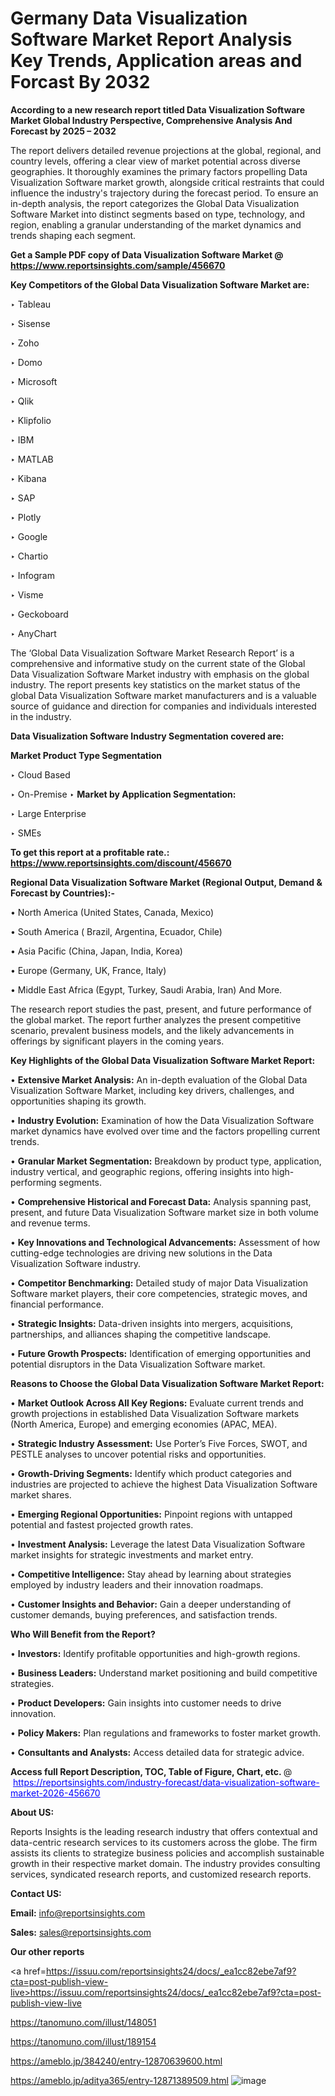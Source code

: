 # Germany Data Visualization Software Market Report Analysis Key Trends, Application areas and Forcast By 2032

<strong>According to a new research report titled Data Visualization Software Market Global Industry Perspective, Comprehensive Analysis And Forecast by 2025 – 2032</strong>

The report delivers detailed revenue projections at the global, regional, and country levels, offering a clear view of market potential across diverse geographies. It thoroughly examines the primary factors propelling Data Visualization Software market growth, alongside critical restraints that could influence the industry's trajectory during the forecast period. To ensure an in-depth analysis, the report categorizes the Global Data Visualization Software Market into distinct segments based on type, technology, and region, enabling a granular understanding of the market dynamics and trends shaping each segment.

<strong>Get a Sample PDF copy of Data Visualization Software Market </strong><strong>@<a href=https://www.reportsinsights.com/sample/456670 style=color:#0000ff;> https://www.reportsinsights.com/sample/456670</a></strong></font>

<strong>Key Competitors of the Global Data Visualization Software Market are:</strong>

‣ Tableau

‣ Sisense

‣ Zoho

‣ Domo

‣ Microsoft

‣ Qlik

‣ Klipfolio

‣ IBM

‣ MATLAB

‣ Kibana

‣ SAP

‣ Plotly

‣ Google

‣ Chartio

‣ Infogram

‣ Visme

‣ Geckoboard

‣ AnyChart

The ‘Global Data Visualization Software Market Research Report’ is a comprehensive and informative study on the current state of the Global Data Visualization Software Market industry with emphasis on the global industry. The report presents key statistics on the market status of the global Data Visualization Software market manufacturers and is a valuable source of guidance and direction for companies and individuals interested in the industry.

<strong>Data Visualization Software Industry Segmentation covered are:</strong>

<strong>Market Product Type Segmentation</strong>

‣ Cloud Based

‣ On-Premise
‣ 
<strong>Market by Application Segmentation:</strong>

‣ Large Enterprise

‣ SMEs

<strong>To get this report at a profitable rate.: <a href=https://www.reportsinsights.com/discount/456670 style=color:#0000ff;>https://www.reportsinsights.com/discount/456670</a></strong></font>

<strong>Regional Data Visualization Software Market (Regional Output, Demand &amp; Forecast by Countries):-</strong>

• North America (United States, Canada, Mexico)

• South America ( Brazil, Argentina, Ecuador, Chile)

• Asia Pacific (China, Japan, India, Korea)

• Europe (Germany, UK, France, Italy)

• Middle East Africa (Egypt, Turkey, Saudi Arabia, Iran) And More.

The research report studies the past, present, and future performance of the global market. The report further analyzes the present competitive scenario, prevalent business models, and the likely advancements in offerings by significant players in the coming years.

<strong>Key Highlights of the Global Data Visualization Software Market Report:</strong>

• <strong>Extensive Market Analysis:</strong> An in-depth evaluation of the Global Data Visualization Software Market, including key drivers, challenges, and opportunities shaping its growth.

• <strong>Industry Evolution:</strong> Examination of how the Data Visualization Software market dynamics have evolved over time and the factors propelling current trends.

• <strong>Granular Market Segmentation:</strong> Breakdown by product type, application, industry vertical, and geographic regions, offering insights into high-performing segments.

• <strong>Comprehensive Historical and Forecast Data:</strong> Analysis spanning past, present, and future Data Visualization Software market size in both volume and revenue terms.

• <strong>Key Innovations and Technological Advancements:</strong> Assessment of how cutting-edge technologies are driving new solutions in the Data Visualization Software industry.

• <strong>Competitor Benchmarking:</strong> Detailed study of major Data Visualization Software market players, their core competencies, strategic moves, and financial performance.

• <strong>Strategic Insights:</strong> Data-driven insights into mergers, acquisitions, partnerships, and alliances shaping the competitive landscape.

• <strong>Future Growth Prospects:</strong> Identification of emerging opportunities and potential disruptors in the Data Visualization Software market.

<strong>Reasons to Choose the Global Data Visualization Software Market Report:</strong>

• <strong>Market Outlook Across All Key Regions:</strong> Evaluate current trends and growth projections in established Data Visualization Software markets (North America, Europe) and emerging economies (APAC, MEA).

• <strong>Strategic Industry Assessment:</strong> Use Porter’s Five Forces, SWOT, and PESTLE analyses to uncover potential risks and opportunities.

• <strong>Growth-Driving Segments:</strong> Identify which product categories and industries are projected to achieve the highest Data Visualization Software market shares.

• <strong>Emerging Regional Opportunities:</strong> Pinpoint regions with untapped potential and fastest projected growth rates.

• <strong>Investment Analysis:</strong> Leverage the latest Data Visualization Software market insights for strategic investments and market entry.

• <strong>Competitive Intelligence:</strong> Stay ahead by learning about strategies employed by industry leaders and their innovation roadmaps.

• <strong>Customer Insights and Behavior:</strong> Gain a deeper understanding of customer demands, buying preferences, and satisfaction trends.

<strong>Who Will Benefit from the Report?</strong>

• <strong>Investors:</strong> Identify profitable opportunities and high-growth regions.

• <strong>Business Leaders:</strong> Understand market positioning and build competitive strategies.

• <strong>Product Developers:</strong> Gain insights into customer needs to drive innovation.

• <strong>Policy Makers:</strong> Plan regulations and frameworks to foster market growth.

• <strong>Consultants and Analysts:</strong> Access detailed data for strategic advice.
</ul>
<strong>Access full Report Description, TOC, Table of Figure, Chart, etc. </strong>@  <a href=https://reportsinsights.com/industry-forecast/data-visualization-software-market-2026-456670 style=color:#0000ff;>https://reportsinsights.com/industry-forecast/data-visualization-software-market-2026-456670</a></font>

<strong><strong>About US</strong>:</strong>

Reports Insights is the leading research industry that offers contextual and data-centric research services to its customers across the globe. The firm assists its clients to strategize business policies and accomplish sustainable growth in their respective market domain. The industry provides consulting services, syndicated research reports, and customized research reports.

<strong>Contact US:</strong>

<p class=""""><b>Email:</b> <a href=mailto:info@reportsinsights.com>info@reportsinsights.com</a></p>
<p class=""""><b>Sales:</b> <a href=mailto:sales@reportsinsights.com>sales@reportsinsights.com</a></p>

<strong>Our other reports</strong>

<a href=https://issuu.com/reportsinsights24/docs/_ea1cc82ebe7af9?cta=post-publish-view-live>https://issuu.com/reportsinsights24/docs/_ea1cc82ebe7af9?cta=post-publish-view-live</a>

<a href=https://tanomuno.com/illust/148051>https://tanomuno.com/illust/148051</a>

<a href=https://tanomuno.com/illust/189154>https://tanomuno.com/illust/189154</a>

<a href=https://ameblo.jp/384240/entry-12870639600.html>https://ameblo.jp/384240/entry-12870639600.html</a>

<a href=https://ameblo.jp/aditya365/entry-12871389509.html>https://ameblo.jp/aditya365/entry-12871389509.html</a>
![image](https://github.com/user-attachments/assets/56d74796-e6cb-48c2-a6b7-93b2ff4a8df6)
